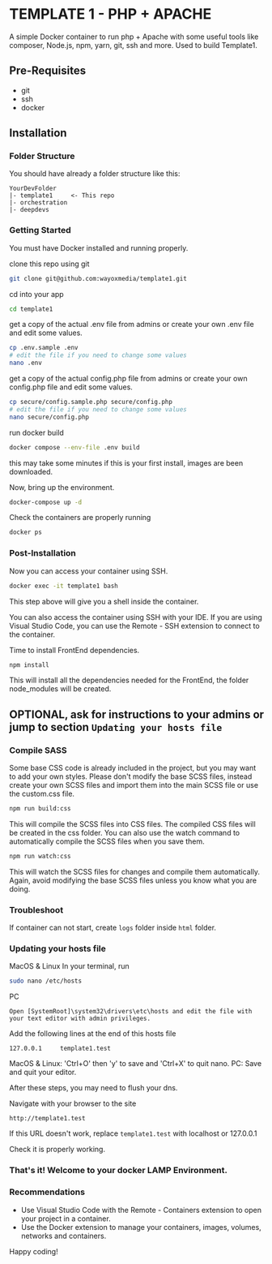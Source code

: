 # TEMPLATE 1 - PHP + APACHE
A simple Docker container to run php + Apache with some useful tools like composer, Node.js, npm, yarn, git, ssh and more. Used to build Template1.

## Pre-Requisites

* git
* ssh
* docker

## Installation

### Folder Structure

You should have already a folder structure like this:

    YourDevFolder
    |- template1     <- This repo
    |- orchestration
    |- deepdevs

### Getting Started

You must have Docker installed and running properly.

clone this repo using git

```sh
git clone git@github.com:wayoxmedia/template1.git
```

cd into your app

```sh
cd template1
```

get a copy of the actual .env file from admins or create your own .env file and edit some values.
```sh
cp .env.sample .env
# edit the file if you need to change some values
nano .env
```

get a copy of the actual config.php file from admins or create your own config.php file and edit some values.
```sh
cp secure/config.sample.php secure/config.php
# edit the file if you need to change some values
nano secure/config.php
```

run docker build
```sh
docker compose --env-file .env build
```

this may take some minutes if this is your first install, images are been downloaded.

Now, bring up the environment.

```sh
docker-compose up -d
```

Check the containers are properly running

```sh
docker ps
```

### Post-Installation
Now you can access your container using SSH.

```sh
docker exec -it template1 bash
```
This step above will give you a shell inside the container.

You can also access the container using SSH with your IDE.
If you are using Visual Studio Code, you can use the Remote - SSH extension to connect to the container.

Time to install FrontEnd dependencies.

```sh
npm install
```
This will install all the dependencies needed for the FrontEnd, the folder node_modules will be created.

## OPTIONAL, ask for instructions to your admins or jump to section `Updating your hosts file`
### Compile SASS
Some base CSS code is already included in the project, but you may want to add your own styles. Please don't modify the base SCSS files, instead create your own SCSS files and import them into the main SCSS file or use the custom.css file.
```sh
npm run build:css
```
This will compile the SCSS files into CSS files. The compiled CSS files will be created in the css folder.
You can also use the watch command to automatically compile the SCSS files when you save them.
```sh
npm run watch:css
```
This will watch the SCSS files for changes and compile them automatically. Again, avoid modifying the base SCSS files unless you know what you are doing.

### Troubleshoot

If container can not start, create `logs` folder inside `html` folder.

### Updating your hosts file
MacOS & Linux
In your terminal, run
```sh
sudo nano /etc/hosts
```
PC
```
Open [SystemRoot]\system32\drivers\etc\hosts and edit the file with your text editor with admin privileges.
```
Add the following lines at the end of this hosts file
```
127.0.0.1     template1.test
```
MacOS & Linux: 'Ctrl+O' then 'y' to save and 'Ctrl+X' to quit nano.
PC: Save and quit your editor.

After these steps, you may need to flush your dns.

Navigate with your browser to the site

`http://template1.test`

If this URL doesn't work, replace `template1.test` with localhost or 127.0.0.1

Check it is properly working.

### That's it! Welcome to your docker LAMP Environment.

### Recommendations

* Use Visual Studio Code with the Remote - Containers extension to open your project in a container.
* Use the Docker extension to manage your containers, images, volumes, networks and containers.

Happy coding!
